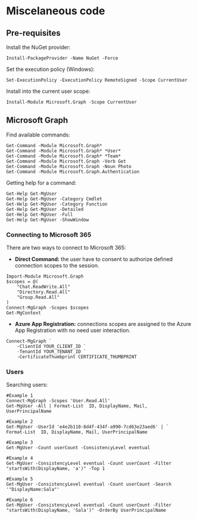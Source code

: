 ﻿# Miscelaneous code
## Pre-requisites
Install the NuGet provider:
```
Install-PackageProvider -Name NuGet -Force
```

Set the execution policy (Windows):
```
Set-ExecutionPolicy -ExecutionPolicy RemoteSigned -Scope CurrentUser
```

Install into the current user scope:
```
Install-Module Microsoft.Graph -Scope CurrentUser
```

## Microsoft Graph
Find available commands:
```
Get-Command -Module Microsoft.Graph*
Get-Command -Module Microsoft.Graph* *User*
Get-Command -Module Microsoft.Graph* *Team*
Get-Command -Module Microsoft.Graph -Verb Get
Get-Command -Module Microsoft.Graph -Noun Photo
Get-Command -Module Microsoft.Graph.Authentication
```
Getting help for a command:
```
Get-Help Get-MgUser
Get-Help Get-MgUser -Category Cmdlet
Get-Help Get-MgUser -Category Function
Get-Help Get-MgUser -Detailed
Get-Help Get-MgUser -Full
Get-Help Get-MgUser -ShowWindow
```
### Connecting to Microsoft 365
There are two ways to connect to Microsoft 365:

* **Direct Command:** the user have to consent to authorize defined connection scopes to the session.
```
Import-Module Microsoft.Graph
$scopes = @(
    "Chat.ReadWrite.All"
    "Directory.Read.All"
    "Group.Read.All"
)
Connect-MgGraph -Scopes $scopes
Get-MgContext
```
* **Azure App Registration:** connections scopes are assigned to the Azure App Registration with no need user interaction.
```
Connect-MgGraph `
    -ClientId YOUR_CLIENT_ID `
    -TenantId YOUR_TENANT_ID `
    -CertificateThumbprint CERTIFICATE_THUMBPRINT
```

### Users
Searching users:
```
#Example 1
Connect-MgGraph -Scopes 'User.Read.All'
Get-MgUser -All | Format-List  ID, DisplayName, Mail, UserPrincipalName

#Example 2
Get-MgUser -UserId 'e4e2b110-8d4f-434f-a990-7cd63e23aed6' | `
Format-List  ID, DisplayName, Mail, UserPrincipalName

#Example 3
Get-MgUser -Count userCount -ConsistencyLevel eventual

#Example 4
Get-MgUser -ConsistencyLevel eventual -Count userCount -Filter "startsWith(DisplayName, 'a')" -Top 1

#Example 5
Get-MgUser -ConsistencyLevel eventual -Count userCount -Search '"DisplayName:Sala"'

#Example 6
Get-MgUser -ConsistencyLevel eventual -Count userCount -Filter "startsWith(DisplayName, 'Sala')" -OrderBy UserPrincipalName
```